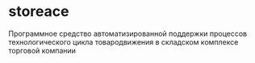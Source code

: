 # storeace
Программное средство автоматизированной поддержки процессов технологического цикла товародвижения в складском комплексе торговой компании
